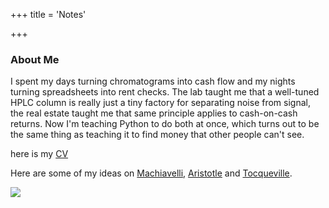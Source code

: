 +++
title = 'Notes'

+++

### About Me

I spent my days turning chromatograms into cash flow and my nights turning spreadsheets into rent checks. The lab taught me that a well-tuned HPLC column is really just a tiny factory for separating noise from signal, the real estate taught me that same principle applies to cash-on-cash returns. Now I'm teaching Python to do both at once, which turns out to be the same thing as teaching it to find money that other people can't see.

here is my [CV](/personal/cv.pdf)

Here are some of my ideas on [Machiavelli](/posts/discourses-on-livy), [Aristotle](/posts/nicomachean-ethics) and [Tocqueville](/posts/democracy-america).

![](/images/nature-small.webp)
